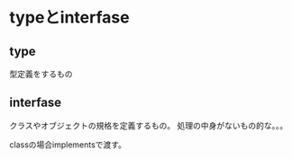 # typeとinterfase

## type

型定義をするもの

## interfase
クラスやオブジェクトの規格を定義するもの。
処理の中身がないもの的な。。。

classの場合implementsで渡す。
